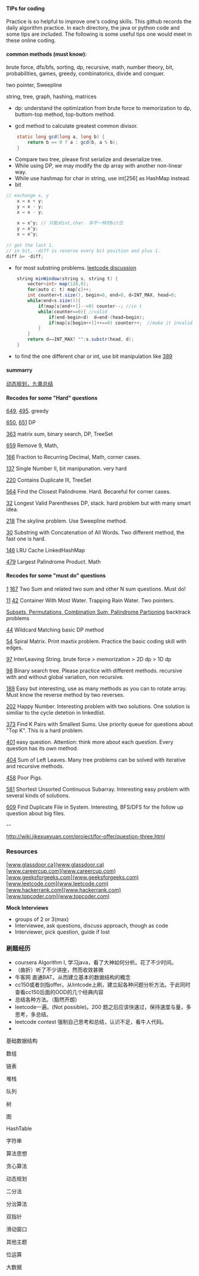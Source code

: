 #### TIPs for coding
Practice is so helpful to improve one's coding skills. This github records the daily algorithm practice. In each directory, the java or python code and some tips are included. The following is some useful tips one would meet in these online coding.

#### common methods (must know):

 brute force, dfs/bfs, sorting, dp, recursive, math, number theory, bit, probabilities, games, greedy, combinatorics, divide and conquer.
 
 two pointer, Sweepline
 
 string, tree, graph, hashing, matrices
 
* dp: understand the optimization from brute force to memorization to dp, buttom-top method, top-buttom method.

* gcd method to calculate greatest common divisor.

```java
    static long gcd(long a, long b) {
        return b == 0 ? a : gcd(b, a % b);
    }
```
* Compare two tree, please first serialize and deserialize tree.
* While using DP, we may modify the dp array with another non-linear way. 
* While use hashmap for char in string, use int[256] as HashMap instead.
* bit 
		
```java
// exchange x, y 
	x = x + y;
	y = x - y;
	x = x - y; 
	
	x = x^y; // 只能对int,char. 存不一样的bit位
	y = x^y; 
	x = x^y;
	
// get the last 1.
// in bit, -diff is reverse every bit position and plus 1.
diff &= -diff;
```
* for most substring problems. [leetcode discussion](https://discuss.leetcode.com/topic/30941/here-is-a-10-line-template-that-can-solve-most-substring-problems)	

```java
	string minWindow(string s, string t) {
        vector<int> map(128,0);
        for(auto c: t) map[c]++;
        int counter=t.size(), begin=0, end=0, d=INT_MAX, head=0;
        while(end<s.size()){
            if(map[s[end++]]-->0) counter--; //in t
            while(counter==0){ //valid
                if(end-begin<d)  d=end-(head=begin);
                if(map[s[begin++]]++==0) counter++;  //make it invalid
            }  
        }
        return d==INT_MAX? "":s.substr(head, d);
    }
```

* to find the one different char or int, use bit manipulation like [389](https://leetcode.com/problems/find-the-difference/)

#### summarry
[动态规划，九章总结](http://hongzheng.me/nine-chapter-dynamic-programming/)

#### Recodes for some "Hard" questions
[649](https://leetcode.com/problems/dota2-senate/discuss/), [495](https://leetcode.com/problems/teemo-attacking/description/). greedy

[650](https://leetcode.com/problems/2-keys-keyboard/description/), [651](https://leetcode.com/problems/4-keys-keyboard/description/) DP 

[363](https://leetcode.com/problems/max-sum-of-rectangle-no-larger-than-k/description/) matrix sum, binary search, DP, TreeSet

[659](https://leetcode.com/contest/leetcode-weekly-contest-45/problems/remove-9/) Remove 9, Math,

[166](https://leetcode.com/problems/fraction-to-recurring-decimal) Fraction to Recurring Decimal, Math, corner cases.

[137](https://leetcode.com/problems/single-number-ii/discuss/) Single Number II, bit manipunation. very hard

[220](https://leetcode.com/problems/contains-duplicate-iii/discuss/) Contains Duplicate III, TreeSet

[564](https://leetcode.com/problems/find-the-closest-palindrome/discuss/) Find the Closest Palindrome. Hard. Becareful for corner cases.

[32](https://leetcode.com/problems/longest-valid-parentheses/) Longest Valid Parentheses DP, stack. hard problem but with many smart idea.

[218](https://leetcode.com/problems/the-skyline-problem/description/) The skyline problem. Use Sweepline method. 

[30](https://leetcode.com/problems/substring-with-concatenation-of-all-words/description/) Substring with Concatenation of All Words. Two different method, the fast one is hard. 

[146](https://leetcode.com/problems/lru-cache) LRU Cache LinkedHashMap

[479](https://leetcode.com/problems/largest-palindrome-product/) Largest Palindrome Product. Math

#### Recodes for some "must do" questions

[1](https://leetcode.com/problems/two-sum/description/) [167](https://leetcode.com/problems/two-sum-ii-input-array-is-sorted/) Two Sum and related two sum and other N sum questions. Must do!

[11](https://leetcode.com/problems/container-with-most-water/discuss/)   [42](https://leetcode.com/problems/trapping-rain-water) Container With Most Water. Trapping Rain Water. Two pointers.

[Subsets, Permutations, Combination Sum, Palindrome Partioning](https://leetcode.com/problems/permutations/discuss/) backtrack problems

[44](https://leetcode.com/problems/wildcard-matching/discuss/) Wildcard Matching basic DP method

[54](https://leetcode.com/problems/spiral-matrix/description/) Spiral Matrix. Print maxtix problem. Practice the basic coding skill with edges.

[97](https://leetcode.com/problems/interleaving-string/description/) InterLeaving String. brute force > memorization > 2D dp > 1D dp

[98](https://leetcode.com/problems/validate-binary-search-tree/description/) Binary search tree. Please practice with different methods. recursive with and without global variation, non recursive. 

[189](https://leetcode.com/problems/rotate-array/description/) Easy but interesting, use as many methods as you can to rotate array.  Must know the reverse method by two reverses.

[202](https://leetcode.com/problems/happy-number/description/) Happy Number. Interesting problem with two solutions. One solution is similiar to the cycle detetion in linkedlist.

[373](https://leetcode.com/problems/find-k-pairs-with-smallest-sums/) Find K Pairs with Smallest Sums. Use priority queue for questions about "Top K". This is a hard problem.

[401](https://leetcode.com/problems/binary-watch/discuss/) easy question. Attention: think more about each question. Every question has its own method. 

[404](https://leetcode.com/problems/sum-of-left-leaves) Sum of Left Leaves. Many tree problems can be solved with iterative and recursive methods.

[458](https://leetcode.com/problems/poor-pigs/) Poor Pigs.

[581](https://leetcode.com/problems/shortest-unsorted-continuous-subarray/description/) Shortest Unsorted Continuous Subarray. Interesting easy problem with several kinds of solutions.

[609](https://leetcode.com/problems/find-duplicate-file-in-system/description/) Find Duplicate File in System. Interesting, BFS/DFS for the follow up question about big files. 

--

http://wiki.jikexueyuan.com/project/for-offer/question-three.html

### Resources
[www.glassdoor.ca](www.glassdoor.ca)	
[www.careercup.com](www.careercup.com)	
[www.geeksforgeeks.com](www.geeksforgeeks.com)	
[www.leetcode.com](www.leetcode.com)	
[www.hackerrank.com](www.hackerrank.com)	
[www.topcoder.com](www.topcoder.com)	

**Mock Interviews**

* groups of 2 or 3(max)
* Interviewee, ask questions, discuss approach, though as code 
* Interviewer, pick question, guide if lost


### 刷题经历 
* coursera Algorithm I, 学习java，看了大神如何分析。花了不少时间。
* （曲折）听了不少讲座，然而收效甚微
* 牛客网 直通BAT。从而建立基本的数据结构的概念
* cc150或者剑指offer。从lintcode上刷，建立起各种问题分析方法。于此同时查看cc150后面的OOD的几个经典内容
* 总结各种方法。（豁然开朗）
* leetcode一遍。(Not possible)。200 题之后应该快速过，保持速度与量，多思考，多总结。
* leetcode contest 强制自己思考和总结，认识不足，看牛人代码。
* 


基础数据结构

数组

链表

堆栈

队列

树

图

HashTable

字符串

算法思想

贪心算法

动态规划

二分法

分治算法

双指针

滑动窗口

其他主题

位运算

大数据
